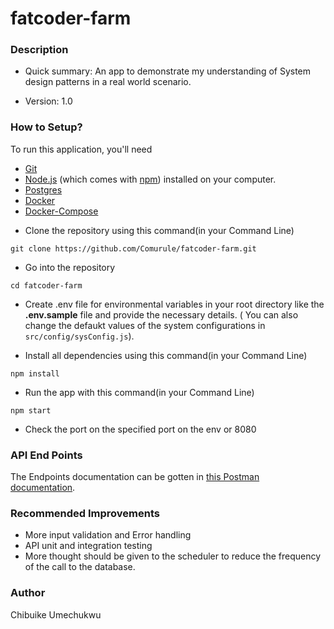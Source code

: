 # fatcoder-farm

### Description ###

* Quick summary:
An app to demonstrate my understanding of  System design patterns in a real world scenario.

* Version: 
1.0

### How to Setup? ###

To run this application, you'll need 
- [Git](https://git-scm.com)  
- [Node.js](https://nodejs.org/en/download/) (which comes with [npm](http://npmjs.com)) installed on your computer. 
- [Postgres](https://www.postgresql.org/download/)
- [Docker](https://www.docker.com/products/docker-desktop)
- [Docker-Compose](https://docs.docker.com/compose/install/) 

* Clone the repository using this command(in your Command Line)
```
git clone https://github.com/Comurule/fatcoder-farm.git
```

* Go into the repository
```
cd fatcoder-farm
```

* Create .env file for environmental variables in your root directory like the __.env.sample__ file and provide the necessary details. ( You can also change the defaukt values of the system configurations in `src/config/sysConfig.js`).

* Install all dependencies using this command(in your Command Line)
```
npm install
```

* Run the app with this command(in your Command Line)
```
npm start
```

* Check the port on the specified port on the env or 8080

### API End Points ###
The Endpoints documentation can be gotten in [this Postman documentation](https://documenter.getpostman.com/view/11194465/UVXknFB6).

### Recommended Improvements
- More input validation and Error handling
- API unit and integration testing
- More thought should be given to the scheduler to reduce the frequency of the call to the database.

### Author
Chibuike Umechukwu